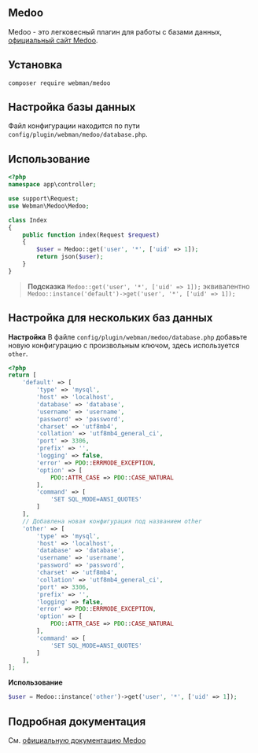 ## Medoo

Medoo - это легковесный плагин для работы с базами данных, [официальный сайт Medoo](https://medoo.in/).

## Установка
`composer require webman/medoo`

## Настройка базы данных
Файл конфигурации находится по пути `config/plugin/webman/medoo/database.php`.

## Использование
```php
<?php
namespace app\controller;

use support\Request;
use Webman\Medoo\Medoo;

class Index
{
    public function index(Request $request)
    {
        $user = Medoo::get('user', '*', ['uid' => 1]);
        return json($user);
    }
}
```

> **Подсказка**
> `Medoo::get('user', '*', ['uid' => 1]);`
> эквивалентно
> `Medoo::instance('default')->get('user', '*', ['uid' => 1]);`

## Настройка для нескольких баз данных

**Настройка**
В файле `config/plugin/webman/medoo/database.php` добавьте новую конфигурацию с произвольным ключом, здесь используется `other`.

```php
<?php
return [
    'default' => [
        'type' => 'mysql',
        'host' => 'localhost',
        'database' => 'database',
        'username' => 'username',
        'password' => 'password',
        'charset' => 'utf8mb4',
        'collation' => 'utf8mb4_general_ci',
        'port' => 3306,
        'prefix' => '',
        'logging' => false,
        'error' => PDO::ERRMODE_EXCEPTION,
        'option' => [
            PDO::ATTR_CASE => PDO::CASE_NATURAL
        ],
        'command' => [
            'SET SQL_MODE=ANSI_QUOTES'
        ]
    ],
    // Добавлена новая конфигурация под названием other
    'other' => [
        'type' => 'mysql',
        'host' => 'localhost',
        'database' => 'database',
        'username' => 'username',
        'password' => 'password',
        'charset' => 'utf8mb4',
        'collation' => 'utf8mb4_general_ci',
        'port' => 3306,
        'prefix' => '',
        'logging' => false,
        'error' => PDO::ERRMODE_EXCEPTION,
        'option' => [
            PDO::ATTR_CASE => PDO::CASE_NATURAL
        ],
        'command' => [
            'SET SQL_MODE=ANSI_QUOTES'
        ]
    ],
];
```

**Использование**
```php
$user = Medoo::instance('other')->get('user', '*', ['uid' => 1]);
```

## Подробная документация
См. [официальную документацию Medoo](https://medoo.in/api/select)
